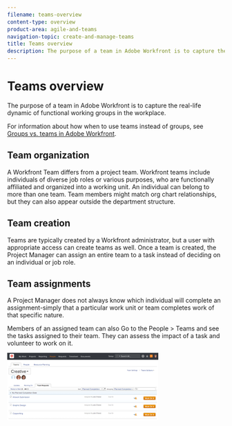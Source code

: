 ```yaml
---
filename: teams-overview
content-type: overview
product-area: agile-and-teams
navigation-topic: create-and-manage-teams
title: Teams overview
description: The purpose of a team in Adobe Workfront is to capture the real-life dynamic of functional working groups in the workplace.
---
```


# Teams overview

The purpose of a team in Adobe Workfront is to capture the real-life dynamic of functional working groups in the workplace.

For information about how when to use teams instead of groups, see [Groups vs. teams in Adobe Workfront](../../people-teams-and-groups/work-with-groups-and-teams/understanding-differences-and-similarities-between-groups-and-teams.md).

## Team organization

A Workfront Team differs from a project team. Workfront teams include individuals of diverse job roles or various purposes, who are functionally affiliated and organized into a working unit. An individual can belong to more than one team. Team members might match org chart relationships, but they can also appear outside the department structure.

## Team creation

Teams are typically created by a Workfront administrator, but a user with appropriate access can create teams as well.&nbsp;Once a team is created, the Project Manager can assign an entire team to a task instead of deciding on an individual or job role.

## Team assignments

A Project Manager does not always know which individual will complete an assignment-simply that a particular work unit or team&nbsp;completes work of that specific nature.

Members of an assigned team can also Go to the People > Teams and see the tasks assigned to their team. They can assess the impact of a task and volunteer to work on it.

![](assets/team-requests--1-adobe-350x155.png)

